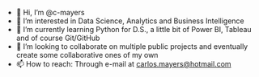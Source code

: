 - 👋 Hi, I’m @c-mayers
- 👀 I’m interested in Data Science, Analytics and Business Intelligence
- 🌱 I’m currently learning Python for D.S., a little bit of Power BI, Tableau and of course Git/GitHub
- 💞️ I’m looking to collaborate on multiple public projects and eventually create some collaborative ones of my own
- 📫 How to reach: Through e-mail at carlos.mayers@hotmail.com

<!---
c-mayers/c-mayers is a ✨ special ✨ repository because its `README.md` (this file) appears on your GitHub profile.
You can click the Preview link to take a look at your changes.
--->
